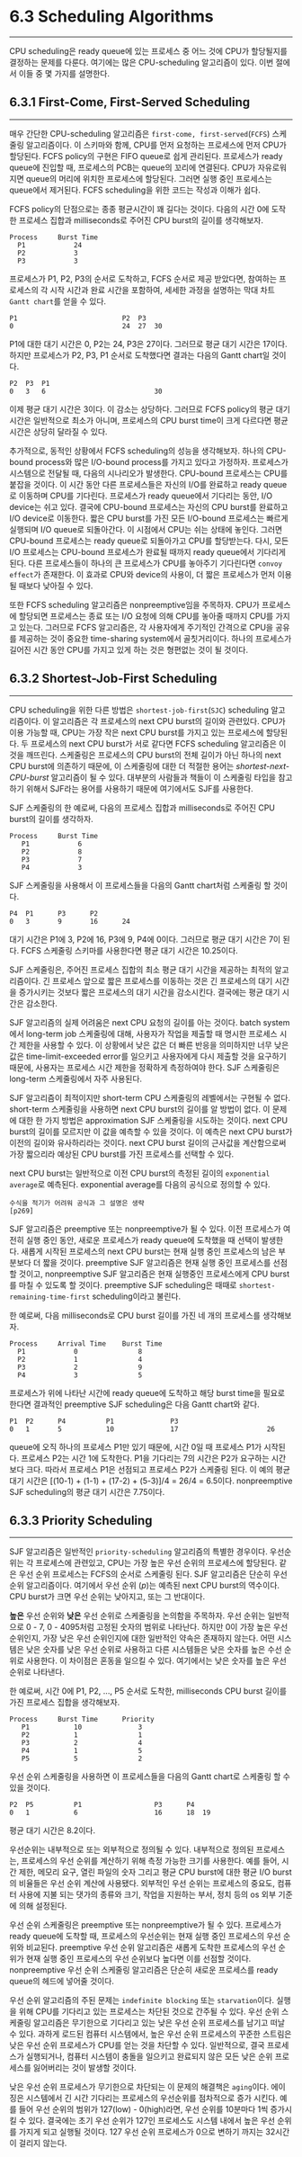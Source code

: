 # 6.3 Scheduling Algorithms
---

CPU scheduling은 ready queue에 있는 프로세스 중 어느 것에 CPU가 할당될지를 결정하는 문제를 다룬다. 여기에는 많은 CPU-scheduling 알고리즘이 있다. 이번 절에서 이들 중 몇 가지를 설명한다.

## 6.3.1 First-Come, First-Served Scheduling
---

매우 간단한 CPU-scheduling 알고리즘은 `first-come, first-served`(`FCFS`) 스케줄링 알고리즘이다. 이 스키마와 함께, CPU를 먼저 요청하는 프로세스에 먼저 CPU가 할당된다. FCFS policy의 구현은 FIFO queue로 쉽게 관리된다. 프로세스가 ready queue에 진입할 때, 프로세스의 PCB는 queue의 꼬리에 연결된다. CPU가 자유로워지면 queue의 머리에 위치한 프로세스에 할당된다. 그러면 실행 중인 프로세스는 queue에서 제거된다. FCFS scheduling을 위한 코드는 작성과 이해가 쉽다.

FCFS policy의 단점으로는 종종 평균시간이 꽤 길다는 것이다. 다음의 시간 0에 도작한 프로세스 집합과 milliseconds로 주어진 CPU burst의 길이를 생각해보자.

	Process		Burst Time
	  P1		    24
	  P2		    3
	  P3		    3

프로세스가 P1, P2, P3의 순서로 도착하고, FCFS 순서로 제공 받았다면, 참여하는 프로세스의 각 시작 시간과 완료 시간을 포함하여, 세세한 과정을 설명하는 막대 차트 `Gantt chart`를 얻을 수 있다.

	P1							P2	P3
	0							24	27	30

P1에 대한 대기 시간은 0, P2는 24, P3은 27이다. 그러므로 평균 대기 시간은 17이다. 하지만 프로세스가 P2, P3, P1 순서로 도착했다면 결과는 다음의 Gantt chart일 것이다.

	P2	P3	P1
	0	3	6							30

이제 평균 대기 시간은 3이다. 이 감소는 상당하다. 그러므로 FCFS policy의 평균 대기 시간은 일반적으로 최소가 아니며, 프로세스의 CPU burst time이 크게 다르다면 평균 시간은 상당히 달라질 수 있다.

추가적으로, 동적인 상황에서 FCFS scheduling의 성능을 생각해보자. 하나의 CPU-bound process와 많은 I/O-bound process를 가지고 있다고 가정하자. 프로세스가 시스템으로 전달될 때, 다음의 시나리오가 발생한다. CPU-bound 프로세스는 CPU를 붙잡을 것이다. 이 시간 동안 다른 프로세스들은 자신의 I/O를 완료하고 ready queue로 이동하며 CPU를 기다린다. 프로세스가 ready queue에서 기다리는 동안, I/O device는 쉬고 있다. 결국에 CPU-bound 프로세스는 자신의 CPU burst를 완료하고 I/O device로 이동한다. 짧은 CPU burst를 가진 모든 I/O-bound 프로세스는 빠르게 실행되며 I/O queue로 되돌아간다. 이 시점에서 CPU는 쉬는 상태에 놓인다. 그러면 CPU-bound 프로세스는 ready queue로 되돌아가고 CPU를 할당받는다. 다시, 모든 I/O 프로세스는 CPU-bound 프로세스가 완료될 때까지 ready queue에서 기다리게 된다. 다른 프로세스들이 하나의 큰 프로세스가 CPU를 놓아주기 기다린다면 `convoy effect`가 존재한다. 이 효과로 CPU와 device의 사용이, 더 짧은 프로세스가 먼저 이용될 때보다 낮아질 수 있다.

또한 FCFS scheduling 알고리즘은 nonpreemptive임을 주목하자. CPU가 프로세스에 할당되면 프로세스는 종료 또는 I/O 요청에 의해 CPU를 놓아줄 때까지 CPU를 가지고 있는다. 그러므로 FCFS 알고리즘은, 각 사용자에게 주기적인 간격으로 CPU을 공유를 제공하는 것이 중요한 time-sharing system에서 골칫거리이다. 하나의 프로세스가 길어진 시간 동안 CPU를 가지고 있게 하는 것은 형편없는 것이 될 것이다.

## 6.3.2 Shortest-Job-First Scheduling
---

CPU scheduling을 위한 다른 방법은 `shortest-job-first`(`SJC`) scheduling 알고리즘이다. 이 알고리즘은 각 프로세스의 next CPU burst의 길이와 관련있다. CPU가 이용 가능할 때, CPU는 가장 작은 next CPU burst를 가지고 있는 프로세스에 할당된다. 두 프로세스의 next CPU burst가 서로 같다면 FCFS scheduling 알고리즘은 이것을 깨뜨린다. 스케줄링은 프로세스의 CPU burst의 전체 길이가 아닌 하나의 next CPU burst에 의존하기 때문에, 이 스케줄링에 대한 더 적절한 용어는 *shortest-next-CPU-burst* 알고리즘이 될 수 있다. 대부분의 사람들과 책들이 이 스케줄링 타입을 참고하기 위해서 SJF라는 용어를 사용하기 때문에 여기에서도 SJF를 사용한다.

SJF 스케줄링의 한 예로써, 다음의 프로세스 집합과 milliseconds로 주어진 CPU burst의 길이를 생각하자.

	Process		Burst Time
	   P1		     6
	   P2		     8
	   P3		     7
	   P4		     3

SJF 스케줄링을 사용해서 이 프로세스들을 다음의 Gantt chart처럼 스케줄링 할 것이다.

	P4	P1		P3		P2
	0	3		9		16		24

대기 시간은 P1에 3, P2에 16, P3에 9, P4에 0이다. 그러므로 평균 대기 시간은 7이 된다. FCFS 스케줄링 스키마를 사용한다면 평균 대기 시간은 10.25이다.

SJF 스케줄링은, 주어진 프로세스 집합의 최소 평균 대기 시간을 제공하는 최적의 알고리즘이다. 긴 프로세스 앞으로 짧은 프로세스를 이동하는 것은 긴 프로세스의 대기 시간을 증가시키는 것보다 짧은 프로세스의 대기 시간을 감소시킨다. 결국에는 평균 대기 시간은 감소한다.

SJF 알고리즘의 실제 어려움은 next CPU 요청의 길이를 아는 것이다. batch system에서 long-term job 스케줄링에 대해, 사용자가 작업을 제출할 때 명시한 프로세스 시간 제한을 사용할 수 있다. 이 상황에서 낮은 값은 더 빠른 반응을 의미하지만 너무 낮은 값은 time-limit-exceeded error를 일으키고 사용자에게 다시 제출할 것을 요구하기 때문에, 사용자는 프로세스 시간 제한을 정확하게 측정하여야 한다. SJF 스케줄링은 long-term 스케줄링에서 자주 사용된다.

SJF 알고리즘이 최적이지만 short-term CPU 스케줄링의 레벨에서는 구현될 수 없다. short-term 스케줄링을 사용하면 next CPU burst의 길이를 알 방법이 없다. 이 문제에 대한 한 가지 방법은 approximation SJF 스케줄링을 시도하는 것이다. next CPU burst의 길이를 모르지만 이 값을 예측할 수 있을 것이다. 이 예측은 next CPU burst가 이전의 길이와 유사하리라는 것이다. next CPU burst 길이의 근사값을 계산함으로써 가장 짧으리라 예상된 CPU burst를 가진 프로세스를 선택할 수 있다.

next CPU burst는 일반적으로 이전 CPU burst의 측정된 길이의 `exponential average`로 예측된다. exponential average를 다음의 공식으로 정의할 수 있다.

	수식을 적기가 어려워 공식과 그 설명은 생략
	[p269]

SJF 알고리즘은 preemptive 또는 nonpreemptive가 될 수 있다. 이전 프로세스가 여전히 실행 중인 동안, 새로운 프로세스가 ready queue에 도착했을 때 선택이 발생한다. 새롭게 시작된 프로세스의 next CPU burst는 현재 실행 중인 프로세스의 남은 부분보다 더 짧을 것이다. preemptive SJF 알고리즘은 현재 실행 중인 프로세스를 선점할 것이고, nonpreemptive SJF 알고리즘은 현재 실행중인 프로세스에게 CPU burst를 마칠 수 있도록 할 것이다. preemptive SJF scheduling은 때때로 `shortest-remaining-time-first` scheduling이라고 불린다.

한 예로써, 다음 milliseconds로 CPU burst 길이를 가진 네 개의 프로세스를 생각해보자.

	Process		Arrival Time	Burst Time
	  P1			0				8
	  P2			1				4
	  P3			2				9
	  P4			3				5

프로세스가 위에 나타난 시간에 ready queue에 도착하고 해당 burst time을 필요로 한다면 결과적인 preemptive SJF scheduling은 다음 Gantt chart와 같다.

	P1	P2		P4			P1				P3					
	0	1		5			10				17						26

queue에 오직 하나의 프로세스 P1만 있기 때문에, 시간 0일 때 프로세스 P1가 시작된다. 프로세스 P2는 시간 1에 도착한다. P1을 기다리는 7의 시간은 P2가 요구하는 시간보다 크다. 따라서 프로세스 P1은 선점되고 프로세스 P2가 스케줄링 된다. 이 예의 평균 대기 시간은 [(10-1) + (1-1) + (17-2) + (5-3)]/4 = 26/4 = 6.5이다. nonpreemptive SJF scheduling의 평균 대기 시간은 7.75이다.

## 6.3.3 Priority Scheduling
---

SJF 알고리즘은 일반적인 `priority-scheduling` 알고리즘의 특별한 경우이다. 우선순위는 각 프로세스에 관련있고, CPU는 가장 높은 우선 순위의 프로세스에 할당된다. 같은 우선 순위 프로세스는 FCFS의 순서로 스케줄링 된다. SJF 알고리즘은 단순히 우선 순위 알고리즘이다. 여기에서 우선 순위 (*p*)는 예측된 next CPU burst의 역수이다. CPU burst가 크면 우선 순위는 낮아지고, 또는 그 반대이다.

**높은** 우선 순위와 **낮은** 우선 순위로 스케줄링을 논의함을 주목하자. 우선 순위는 일반적으로 0 - 7, 0 - 4095처럼 고정된 숫자의 범위로 나타난다. 하지만 0이 가장 높은 우선 순위인지, 가장 낮은 우선 순위인지에 대한 일반적인 약속은 존재하지 않는다. 어떤 시스템은 낮은 숫자를 낮은 우선 순위로 사용하고 다른 시스템들은 낮은 숫자를 높은 수선 순위로 사용한다. 이 차이점은 혼동을 일으킬 수 있다. 여기에서는 낮은 숫자를 높은 우선 순위로 나타낸다.

한 예로써, 시간 0에 P1, P2, ..., P5 순서로 도착한, milliseconds CPU burst 길이를 가진 프로세스 집합을 생각해보자.

	Process		Burst Time		Priority
	   P1		    10			    3
	   P2		    1			    1
	   P3		    2			    4
	   P4		    1			    5
	   P5		    5			    2

우선 순위 스케줄링을 사용하면 이 프로세스들을 다음의 Gantt chart로 스케줄링 할 수 있을 것이다.

	P2	P5			P1					P3		P4
	0	1			6					16		18	19

평균 대기 시간은 8.2이다.

우선순위는 내부적으로 또는 외부적으로 정의될 수 있다. 내부적으로 정의된 프로세스는, 프로세스의 우선 순위를 계산하기 위해 측정 가능한 크기를 사용한다. 예를 들어, 시간 제한, 메모리 요구, 열린 파일의 숫자 그리고 평균 CPU burst에 대한 평균 I/O burst의 비율들은 우선 순위 계산에 사용됐다. 외부적인 우선 순위는 프로세스의 중요도, 컴퓨터 사용에 지불 되는 댓가의 종류와 크기, 작업을 지원하는 부서, 정치 등의 os 외부 기준에 의해 설정된다.

우선 순위 스케줄링은 preemptive 또는 nonpreemptive가 될 수 있다. 프로세스가 ready queue에 도착할 때, 프로세스의 우선순위는 현재 실행 중인 프로세스의 우선 순위와 비교된다. preemptive 우선 순위 알고리즘은 새롭게 도착한 프로세스의 우선 순위가 현재 실행 중인 프로세스의 우선 순위보다 높다면 이를 선점할 것이다. nonpreemptive 우선 순위 스케줄링 알고리즘은 단순히 새로운 프로세스를 ready queue의 헤드에 넣어줄 것이다.

우선 순위 알고리즘의 주된 문제는 `indefinite blocking` 또는 `starvation`이다. 실행을 위해 CPU를 기다리고 있는 프로세스는 차단된 것으로 간주될 수 있다. 우선 순위 스케줄링 알고리즘은 무기한으로 기다리고 있는 낮은 우선 순위 프로세스를 남기고 떠날 수 있다. 과하게 로드된 컴퓨터 시스템에서, 높은 우선 순위 프로세스의 꾸준한 스트림은 낮은 우선 순위 프로세스가 CPU를 얻는 것을 차단할 수 있다. 일반적으로, 결국 프로세스가 실행되거나, 컴퓨터 시스템이 충돌을 일으키고 완료되지 않은 모든 낮은 순위 프로세스를 잃어버리는 것이 발생할 것이다.

낮은 우선 순위 프로세스가 무기한으로 차단되는 이 문제의 해결책은 `aging`이다. 에이징은 시스템에서 긴 시간 기다리는 프로세스의 우선순위를 점차적으로 증가 시킨다. 예를 들어 우선 순위의 범위가 127(low) - 0(high)라면, 우선 순위를 10분마다 1씩 증가시킬 수 있다. 결국에는 초기 우선 순위가 127인 프로세스도 시스템 내에서 높은 우선 순위를 가지게 되고 실행될 것이다. 127 우선 순위 프로세스가 0으로 변하기 까지는 32시간이 걸리지 않는다.
